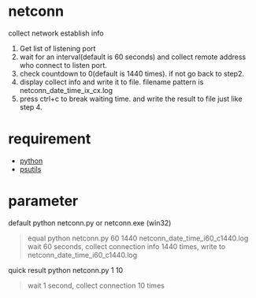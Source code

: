 # netconn
collect network establish info
1. Get list of listening port
2. wait for an interval(default is 60 seconds) and collect remote address who connect to listen port.
3. check countdown to 0(default is 1440 times). if not go back to step2.
4. display collect info and write it to file. filename pattern is netconn_date_time_ix_cx.log
5. press ctrl+c to break waiting time. and write the result to file just like step 4.

# requirement
* [python](https://www.python.org/)
* [psutils](https://pypi.python.org/pypi/psutil)

# parameter
default
python netconn.py  or netconn.exe (win32)
> equal python netconn.py 60 1440 netconn_date_time_i60_c1440.log
> wait 60 seconds, collect connection info 1440 times, write to netconn_date_time_i60_c1440.log

quick result
python netconn.py 1 10
> wait 1 second, collect connection 10 times


